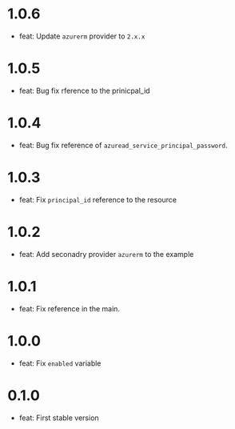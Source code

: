 # 1.0.6

* feat: Update `azurerm` provider to `2.x.x`

# 1.0.5

* feat: Bug fix rference to the prinicpal_id

# 1.0.4

* feat: Bug fix reference of `azuread_service_principal_password`.

# 1.0.3

* feat: Fix `principal_id` reference to the resource

# 1.0.2

* feat: Add seconadry provider `azurerm` to the example

# 1.0.1

* feat:  Fix reference in the main.
# 1.0.0

* feat: Fix `enabled` variable

# 0.1.0

* feat: First stable version
